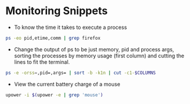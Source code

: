 # Monitoring Snippets

+ To know the time it takes to execute a process
```bash
ps -eo pid,etime,comm | grep firefox
```

+ Change the output of ps to be just memory, pid and process args, sorting the processes by memory usage (first column) and cutting the lines to fit the terminal.
```bash
ps -e -orss=,pid=,args= | sort -b -k1n | cut -c1-$COLUMNS 
```

+ View the current battery charge of a mouse
```bash
upower -i $(upower -e | grep 'mouse')
```
